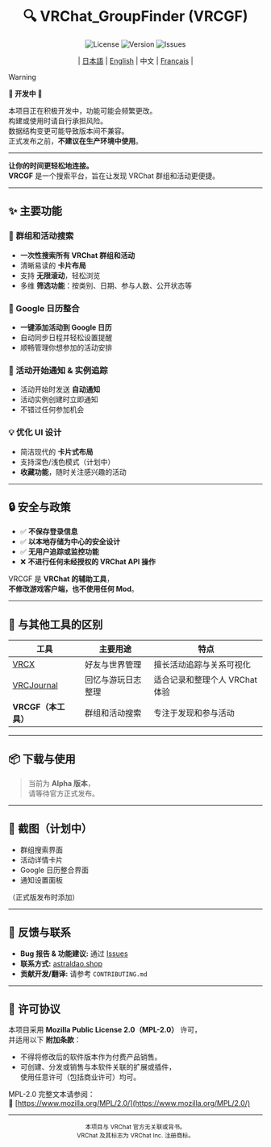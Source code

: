 <div align="center">

# 🔍 VRChat_GroupFinder (VRCGF)

![License](https://img.shields.io/github/license/aiueodayon/VRCGF?style=flat-square)
![Version](https://img.shields.io/github/v/release/aiueodayon/VRCGF?style=flat-square)
![Issues](https://img.shields.io/github/issues/aiueodayon/VRCGF?style=flat-square)

| [日本語](README.md) | [English](README.en.md) | 中文 | [Français](README.fr.md) |

</div>

> [!WARNING]
> **🚧 开发中 🚧**
>
> 本项目正在积极开发中，功能可能会频繁更改。  
> 构建或使用时请自行承担风险。  
> 数据结构变更可能导致版本间不兼容。  
> 正式发布之前，**不建议在生产环境中使用**。

---

**让你的时间更轻松地连接。**  
**VRCGF** 是一个搜索平台，旨在让发现 VRChat 群组和活动更便捷。

---

## ✨ 主要功能

### 🧭 群组和活动搜索

- **一次性搜索所有 VRChat 群组和活动**  
- 清晰易读的 **卡片布局**  
- 支持 **无限滚动**，轻松浏览  
- 多维 **筛选功能**：按类别、日期、参与人数、公开状态等  

### 📅 Google 日历整合

- **一键添加活动到 Google 日历**  
- 自动同步日程并轻松设置提醒  
- 顺畅管理你想参加的活动安排  

### 🔔 活动开始通知 & 实例追踪

- 活动开始时发送 **自动通知**  
- 活动实例创建时立即通知  
- 不错过任何参加机会  

### 💡 优化 UI 设计

- 简洁现代的 **卡片式布局**  
- 支持深色/浅色模式（计划中）  
- **收藏功能**，随时关注感兴趣的活动  

---

## 🔒 安全与政策

- ✅ **不保存登录信息**  
- ✅ **以本地存储为中心的安全设计**  
- ✅ **无用户追踪或监控功能**  
- ❌ **不进行任何未经授权的 VRChat API 操作**

VRCGF 是 **VRChat 的辅助工具**，  
**不修改游戏客户端，也不使用任何 Mod**。

---

## 🧩 与其他工具的区别

| 工具 | 主要用途 | 特点 |
|------|-----------|------|
| [VRCX](https://github.com/vrcx-team/VRCX) | 好友与世界管理 | 擅长活动追踪与关系可视化 |
| [VRCJournal](https://github.com/sakamotch/VRCJournal) | 回忆与游玩日志整理 | 适合记录和整理个人 VRChat 体验 |
| **VRCGF（本工具）** | 群组和活动搜索 | 专注于发现和参与活动 |

---

## 📦 下载与使用

> 当前为 **Alpha 版本**，  
> 请等待官方正式发布。

---

## 📸 截图（计划中）

- 群组搜索界面  
- 活动详情卡片  
- Google 日历整合界面  
- 通知设置面板  

（正式版发布时添加）

---

## 🤝 反馈与联系

- **Bug 报告 & 功能建议:** 通过 [Issues](https://github.com/aiueodayon/VRCGF/issues)  
- **联系方式:** [astraldao.shop](https://astraldao.shop)  
- **贡献开发/翻译:** 请参考 `CONTRIBUTING.md`  

---

## 📄 许可协议

本项目采用 **Mozilla Public License 2.0（MPL-2.0）** 许可，  
并适用以下 **附加条款**：

- 不得将修改后的软件版本作为付费产品销售。  
- 可创建、分发或销售与本软件关联的扩展或插件，  
  使用任意许可（包括商业许可）均可。

MPL-2.0 完整文本请参阅：  
🔗 [https://www.mozilla.org/MPL/2.0/](https://www.mozilla.org/MPL/2.0/)

---

<div align="center">
<sub>本项目与 VRChat 官方无关联或背书。<br>
VRChat 及其标志为 VRChat Inc. 注册商标。</sub>
</div>

